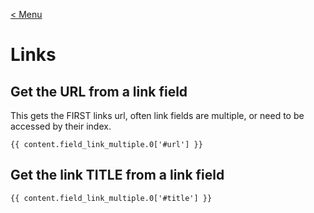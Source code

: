 [< Menu](../README.MD)

# Links
## Get the URL from a link field
This gets the FIRST links url, often link fields are multiple, or need to be accessed by their index. 
```twig
{{ content.field_link_multiple.0['#url'] }}
```

## Get the link TITLE from a link field
```twig
{{ content.field_link_multiple.0['#title'] }}
```